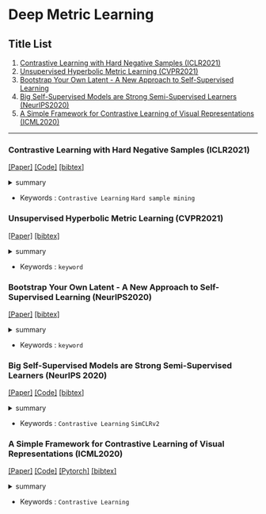 # Deep Metric Learning

## Title List

1. [Contrastive Learning with Hard Negative Samples (ICLR2021)](#contrastive-learning-with-hard-negative-samples-iclr2021)
2. [Unsupervised Hyperbolic Metric Learning (CVPR2021)](#unsupervised-hyperbolic-metric-learning-cvpr2021)
3. [Bootstrap Your Own Latent - A New Approach to Self-Supervised Learning](#bootstrap-your-own-latent---a-new-approach-to-self-supervised-learning-neurips2020)
4. [Big Self-Supervised Models are Strong Semi-Supervised Learners (NeurIPS2020)](#big-self-supervised-models-are-strong-semi-supervised-learners-neurips-2020)
5. [A Simple Framework for Contrastive Learning of Visual Representations (ICML2020)](#a-simple-framework-for-contrastive-learning-of-visual-representations-icml2020)

---

[//]: # (### Title &#40;Conference or Journal&#41;)
[//]: # ([[Paper]]&#40;&#41;)
[//]: # ([[Code]]&#40;&#41;)
[//]: # ([[bibtex]]&#40;&#41;)
[//]: # ()
[//]: # (<details><summary>summary</summary><div>)
[//]: # ()
[//]: # (- 調査中)
[//]: # ()
[//]: # (</div></details>)
[//]: # ()
[//]: # (- Keywords : `keyword`)

### Contrastive Learning with Hard Negative Samples (ICLR2021)
[[Paper]](https://openreview.net/pdf?id=CR1XOQ0UTh-)
[[Code]](https://github.com/joshr17/HCL)
[[bibtex]](https://openreview.net/forum?id=CR1XOQ0UTh-)

<details><summary>summary</summary><div>

- 調査中

</div></details>

- Keywords : `Contrastive Learning` `Hard sample mining`

### Unsupervised Hyperbolic Metric Learning (CVPR2021)
[[Paper]](https://openaccess.thecvf.com/content/CVPR2021/papers/Yan_Unsupervised_Hyperbolic_Metric_Learning_CVPR_2021_paper.pdf)
[[bibtex]](https://openaccess.thecvf.com/content/CVPR2021/html/Yan_Unsupervised_Hyperbolic_Metric_Learning_CVPR_2021_paper.html)

<details><summary>summary</summary><div>

- 調査中

</div></details>

- Keywords : `keyword`

### Bootstrap Your Own Latent - A New Approach to Self-Supervised Learning (NeurIPS2020)
[[Paper]](https://proceedings.neurips.cc/paper_files/paper/2020/file/f3ada80d5c4ee70142b17b8192b2958e-Paper.pdf)
[[bibtex]](https://github.com/Loy-rh/Paper_notes/blob/main/bib/NeurIPS-2020-bootstrap-your-own-latent-a-new-approach-to-self-supervised-learning-Bibtex.bib)

<details><summary>summary</summary><div>

- 低速移動平均ネットワークを導入し, 負のサンプルを用いずに効果的な対照学習を可能にした.

</div></details>

- Keywords : `keyword`


### Big Self-Supervised Models are Strong Semi-Supervised Learners (NeurIPS 2020)
[[Paper]](https://proceedings.neurips.cc/paper_files/paper/2020/file/fcbc95ccdd551da181207c0c1400c655-Paper.pdf)
[[Code]](https://github.com/google-research/simclr)
[[bibtex]](https://github.com/Loy-rh/paper_notes/blob/main/bib/NeurIPS-2020-big-self-supervised-models-are-strong-semi-supervised-learners-Bibtex.bib)

<details><summary>summary</summary><div>

- 調査中

</div></details>

- Keywords : `Contrastive Learning` `SimCLRv2`

### A Simple Framework for Contrastive Learning of Visual Representations (ICML2020)
[[Paper]](http://proceedings.mlr.press/v119/chen20j/chen20j.pdf)
[[Code]](https://github.com/google-research/simclr)
[[Pytorch]](https://github.com/sthalles/SimCLR)
[[bibtex]](http://proceedings.mlr.press/v119/chen20j.html)

<details><summary>summary</summary><div>

- 調査中

</div></details>

- Keywords : `Contrastive Learning`

